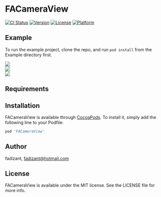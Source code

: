 # FACameraView

[![CI Status](http://img.shields.io/travis/fadizant/FACameraView.svg?style=flat)](https://travis-ci.org/fadizant/FACameraView)
[![Version](https://img.shields.io/cocoapods/v/FACameraView.svg?style=flat)](http://cocoapods.org/pods/FACameraView)
[![License](https://img.shields.io/cocoapods/l/FACameraView.svg?style=flat)](http://cocoapods.org/pods/FACameraView)
[![Platform](https://img.shields.io/cocoapods/p/FACameraView.svg?style=flat)](http://cocoapods.org/pods/FACameraView)

## Example

To run the example project, clone the repo, and run `pod install` from the Example directory first.

<img src="http://www.m5zn.com/newuploads/2017/09/22/gif//f7b4771239038d3.gif"/>
<br>
<img src="http://www.m5zn.com/newuploads/2017/09/22/gif//9f74ffe7685c876.gif"/>
<br>
<img src="http://www.m5zn.com/newuploads/2017/09/22/gif//31296306bf8a700.gif"/>

## Requirements

## Installation

FACameraView is available through [CocoaPods](http://cocoapods.org). To install
it, simply add the following line to your Podfile:

```ruby
pod 'FACameraView'
```

## Author

fadizant, fadizant@hotmail.com

## License

FACameraView is available under the MIT license. See the LICENSE file for more info.
